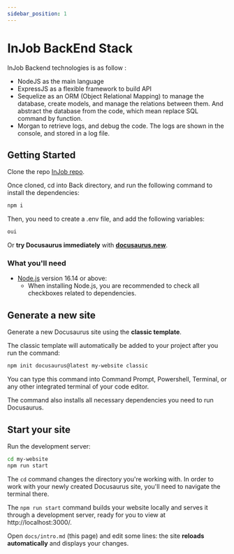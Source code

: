 ```yaml
---
sidebar_position: 1
---
```


# InJob BackEnd Stack

InJob Backend technologies is as follow :
- NodeJS as the main language
- ExpressJS as a flexible framework to build API
- Sequelize as an ORM (Object Relational Mapping) to manage the database, create models, and manage the relations between them. And abstract the database from the code, which mean replace SQL command by function.
- Morgan to retrieve logs, and debug the code. The logs are shown in the console, and stored in a log file.

## Getting Started

Clone the repo [InJob repo](https://github.com/EpitechMscProPromo2025/T-WEB-501-LIL-5-1-jobboard-raphael.thibaut).

Once cloned, cd into Back directory, and run the following command to install the dependencies:

```bash
npm i 
```

Then, you need to create a .env file, and add the following variables:

```bash
oui
```

Or **try Docusaurus immediately** with **[docusaurus.new](https://docusaurus.new)**.

### What you'll need

- [Node.js](https://nodejs.org/en/download/) version 16.14 or above:
  - When installing Node.js, you are recommended to check all checkboxes related to dependencies.

## Generate a new site

Generate a new Docusaurus site using the **classic template**.

The classic template will automatically be added to your project after you run the command:

```bash
npm init docusaurus@latest my-website classic
```

You can type this command into Command Prompt, Powershell, Terminal, or any other integrated terminal of your code editor.

The command also installs all necessary dependencies you need to run Docusaurus.

## Start your site

Run the development server:

```bash
cd my-website
npm run start
```

The `cd` command changes the directory you're working with. In order to work with your newly created Docusaurus site, you'll need to navigate the terminal there.

The `npm run start` command builds your website locally and serves it through a development server, ready for you to view at http://localhost:3000/.

Open `docs/intro.md` (this page) and edit some lines: the site **reloads automatically** and displays your changes.
